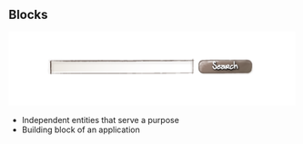 ##  Blocks

![Example Block Element](https://raw.githubusercontent.com/bwasilewski/SassBEM/master/img/search-block.png "Example Block Element")

<aside class="notes">
    <ul>
        <li>Independent entities that serve a purpose</li>
        <li>Building block of an application</li>
    </ul>
</aside>

